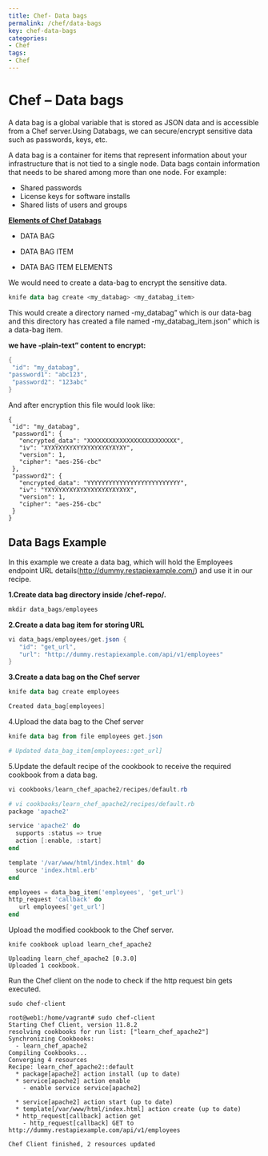 ```yaml
---
title: Chef- Data bags
permalink: /chef/data-bags
key: chef-data-bags
categories:
- Chef
tags:
- Chef
---
```



Chef – Data bags
================

A data bag is a global variable that is stored as JSON data and is accessible
from a Chef server.Using Databags, we can secure/encrypt sensitive data such as
passwords, keys, etc.

A data bag is a container for items that represent information about your
infrastructure that is not tied to a single node. Data bags contain information
that needs to be shared among more than one node. For example:
-   Shared passwords
-   License keys for software installs
-   Shared lists of users and groups



<u> **Elements of Chef Databags** </u>

-   DATA BAG

-   DATA BAG ITEM

-   DATA BAG ITEM ELEMENTS

We would need to create a data-bag to encrypt the sensitive data.
```powershell
knife data bag create <my_databag> <my_databag_item>
```
This would create a directory named -my_databag” which is our data-bag and this
directory has created a file named -my_databag_item.json” which is a data-bag
item.



**we have -plain-text” content to encrypt:**
```powershell
{
 "id": "my_databag",
"password1": "abc123",
 "password2": "123abc"
}
```

And after encryption this file would look like:
```
{
 "id": "my_databag",
 "password1": {
   "encrypted_data": "XXXXXXXXXXXXXXXXXXXXXXXXX",
   "iv": "XYXYXYXYXYYXYXYXYXYXYXY",
   "version": 1,
   "cipher": "aes-256-cbc"
 },
 "password2": {
   "encrypted_data": "YYYYYYYYYYYYYYYYYYYYYYYYYY",
   "iv": "YXYXYXYXYXYXYXYXYXYXYXYX",
   "version": 1,
   "cipher": "aes-256-cbc"
 }
}
```







Data Bags Example
-----------------

In this example we create a data bag, which will hold the Employees endpoint URL
details(<http://dummy.restapiexample.com/>) and use it in our recipe.

**1.Create data bag directory inside /chef-repo/.**
```powershell
mkdir data_bags/employees
```


**2.Create a data bag item for storing URL**
```powershell
vi data_bags/employees/get.json { 
   "id": "get_url", 
   "url": "http://dummy.restapiexample.com/api/v1/employees" 
}
```


**3.Create a data bag on the Chef server**
```powershell
knife data bag create employees

Created data_bag[employees]
```


4.Upload the data bag to the Chef server
```powershell
knife data bag from file employees get.json

# Updated data_bag_item[employees::get_url]
```


5.Update the default recipe of the cookbook to receive the required cookbook from
a data bag.
```powershell
vi cookbooks/learn_chef_apache2/recipes/default.rb
```

```powershell
# vi cookbooks/learn_chef_apache2/recipes/default.rb 
package 'apache2'

service 'apache2' do
  supports :status => true
  action [:enable, :start]
end

template '/var/www/html/index.html' do
  source 'index.html.erb'
end

employees = data_bag_item('employees', 'get_url')
http_request 'callback' do
   url employees['get_url']
end
```


Upload the modified cookbook to the Chef server.
```
knife cookbook upload learn_chef_apache2

Uploading learn_chef_apache2 [0.3.0]
Uploaded 1 cookbook.
```


Run the Chef client on the node to check if the http request bin gets executed.
```
sudo chef-client

root@web1:/home/vagrant# sudo chef-client
Starting Chef Client, version 11.8.2
resolving cookbooks for run list: ["learn_chef_apache2"]
Synchronizing Cookbooks:
  - learn_chef_apache2
Compiling Cookbooks...
Converging 4 resources
Recipe: learn_chef_apache2::default
  * package[apache2] action install (up to date)
  * service[apache2] action enable
    - enable service service[apache2]

  * service[apache2] action start (up to date)
  * template[/var/www/html/index.html] action create (up to date)
  * http_request[callback] action get
    - http_request[callback] GET to http://dummy.restapiexample.com/api/v1/employees

Chef Client finished, 2 resources updated
```
